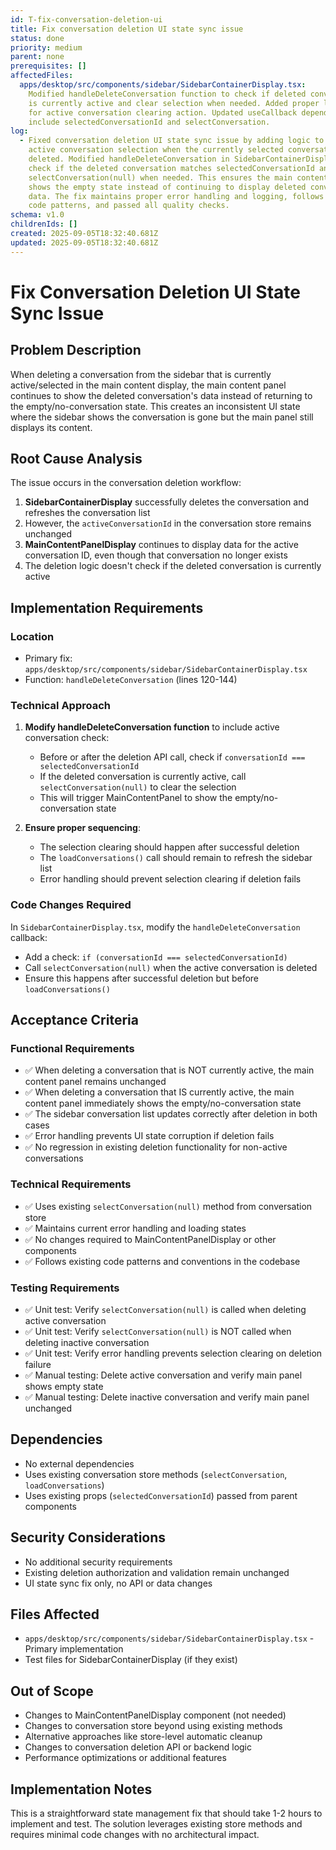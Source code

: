 ```yaml
---
id: T-fix-conversation-deletion-ui
title: Fix conversation deletion UI state sync issue
status: done
priority: medium
parent: none
prerequisites: []
affectedFiles:
  apps/desktop/src/components/sidebar/SidebarContainerDisplay.tsx:
    Modified handleDeleteConversation function to check if deleted conversation
    is currently active and clear selection when needed. Added proper logging
    for active conversation clearing action. Updated useCallback dependencies to
    include selectedConversationId and selectConversation.
log:
  - Fixed conversation deletion UI state sync issue by adding logic to clear
    active conversation selection when the currently selected conversation is
    deleted. Modified handleDeleteConversation in SidebarContainerDisplay.tsx to
    check if the deleted conversation matches selectedConversationId and call
    selectConversation(null) when needed. This ensures the main content panel
    shows the empty state instead of continuing to display deleted conversation
    data. The fix maintains proper error handling and logging, follows existing
    code patterns, and passed all quality checks.
schema: v1.0
childrenIds: []
created: 2025-09-05T18:32:40.681Z
updated: 2025-09-05T18:32:40.681Z
---
```


# Fix Conversation Deletion UI State Sync Issue

## Problem Description

When deleting a conversation from the sidebar that is currently active/selected in the main content display, the main content panel continues to show the deleted conversation's data instead of returning to the empty/no-conversation state. This creates an inconsistent UI state where the sidebar shows the conversation is gone but the main panel still displays its content.

## Root Cause Analysis

The issue occurs in the conversation deletion workflow:

1. **SidebarContainerDisplay** successfully deletes the conversation and refreshes the conversation list
2. However, the `activeConversationId` in the conversation store remains unchanged
3. **MainContentPanelDisplay** continues to display data for the active conversation ID, even though that conversation no longer exists
4. The deletion logic doesn't check if the deleted conversation is currently active

## Implementation Requirements

### Location

- Primary fix: `apps/desktop/src/components/sidebar/SidebarContainerDisplay.tsx`
- Function: `handleDeleteConversation` (lines 120-144)

### Technical Approach

1. **Modify handleDeleteConversation function** to include active conversation check:
   - Before or after the deletion API call, check if `conversationId === selectedConversationId`
   - If the deleted conversation is currently active, call `selectConversation(null)` to clear the selection
   - This will trigger MainContentPanel to show the empty/no-conversation state

2. **Ensure proper sequencing**:
   - The selection clearing should happen after successful deletion
   - The `loadConversations()` call should remain to refresh the sidebar list
   - Error handling should prevent selection clearing if deletion fails

### Code Changes Required

In `SidebarContainerDisplay.tsx`, modify the `handleDeleteConversation` callback:

- Add a check: `if (conversationId === selectedConversationId)`
- Call `selectConversation(null)` when the active conversation is deleted
- Ensure this happens after successful deletion but before `loadConversations()`

## Acceptance Criteria

### Functional Requirements

- ✅ When deleting a conversation that is NOT currently active, the main content panel remains unchanged
- ✅ When deleting a conversation that IS currently active, the main content panel immediately shows the empty/no-conversation state
- ✅ The sidebar conversation list updates correctly after deletion in both cases
- ✅ Error handling prevents UI state corruption if deletion fails
- ✅ No regression in existing deletion functionality for non-active conversations

### Technical Requirements

- ✅ Uses existing `selectConversation(null)` method from conversation store
- ✅ Maintains current error handling and loading states
- ✅ No changes required to MainContentPanelDisplay or other components
- ✅ Follows existing code patterns and conventions in the codebase

### Testing Requirements

- ✅ Unit test: Verify `selectConversation(null)` is called when deleting active conversation
- ✅ Unit test: Verify `selectConversation(null)` is NOT called when deleting inactive conversation
- ✅ Unit test: Verify error handling prevents selection clearing on deletion failure
- ✅ Manual testing: Delete active conversation and verify main panel shows empty state
- ✅ Manual testing: Delete inactive conversation and verify main panel unchanged

## Dependencies

- No external dependencies
- Uses existing conversation store methods (`selectConversation`, `loadConversations`)
- Uses existing props (`selectedConversationId`) passed from parent components

## Security Considerations

- No additional security requirements
- Existing deletion authorization and validation remain unchanged
- UI state sync fix only, no API or data changes

## Files Affected

- `apps/desktop/src/components/sidebar/SidebarContainerDisplay.tsx` - Primary implementation
- Test files for SidebarContainerDisplay (if they exist)

## Out of Scope

- Changes to MainContentPanelDisplay component (not needed)
- Changes to conversation store beyond using existing methods
- Alternative approaches like store-level automatic cleanup
- Changes to conversation deletion API or backend logic
- Performance optimizations or additional features

## Implementation Notes

This is a straightforward state management fix that should take 1-2 hours to implement and test. The solution leverages existing store methods and requires minimal code changes with no architectural impact.
